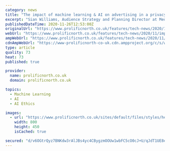 ```yaml
---
category: news
title: "The impact of machine learning & AI on advertising in a privacy compliant age"
excerpt: "Sian Williams, Audience Strategy and Planning Director at MediaCom North, explains how AI offers a future of increased automation, faster decision-making and ‘hyper-personalisation’ that will make marketing comms more effective and businesses more efficient."
publishedDateTime: 2020-11-26T12:53:00Z
originalUrl: "https://www.prolificnorth.co.uk/features/tech-news/2020/11/impact-machine-learning-ai-advertising-privacy-compliant-age"
webUrl: "https://www.prolificnorth.co.uk/features/tech-news/2020/11/impact-machine-learning-ai-advertising-privacy-compliant-age"
ampWebUrl: "https://www.prolificnorth.co.uk/features/tech-news/2020/11/impact-machine-learning-ai-advertising-privacy-compliant-age?amp"
cdnAmpWebUrl: "https://www-prolificnorth-co-uk.cdn.ampproject.org/c/s/www.prolificnorth.co.uk/features/tech-news/2020/11/impact-machine-learning-ai-advertising-privacy-compliant-age?amp"
type: article
quality: 73
heat: 73
published: true

provider:
  name: prolificnorth.co.uk
  domain: prolificnorth.co.uk

topics:
  - Machine Learning
  - AI
  - AI Ethics

images:
  - url: "https://www.prolificnorth.co.uk/sites/default/files/styles/hero/public/images/features/sianwilliamsmediacom.jpg?itok=sF0_8wva"
    width: 800
    height: 450
    isCached: true

secured: "d/v6OGtrQyz7BNKdw3rAlJBs4yc4CBygzmOOUw1wbFC5cO0cJ+U/qJdT1UE8e3uAV7LNJoNh6ub/WA6wfG1SOgZOVjitqxJj2EkR4t2XIt+ZbTn4vBJd3+jZsmXrufzpJ694FoUw5hdwgQvpgvIYbp76ONkglqCVbwf4wjHeibsKOouKMXFIk34Kwsy80b4mzW7w/TBl28ceGBW24xbqlLZCDVED+GrM1v9kA9Hi1igc2DnG+GUMnDtf1KInpvD+CcQLvlQ78+X0pcz9d0NFoDJD7YU8LoUnLIMkQs6LnJ9QUqTApRtNd2Haiv5J+XLfLum+Gn29aUEkvEWhz2/fLfRS+c+8tnWl7qQhysfrfgE=;cjbktMSiAJouGr1EqSKcdw=="
---
```


